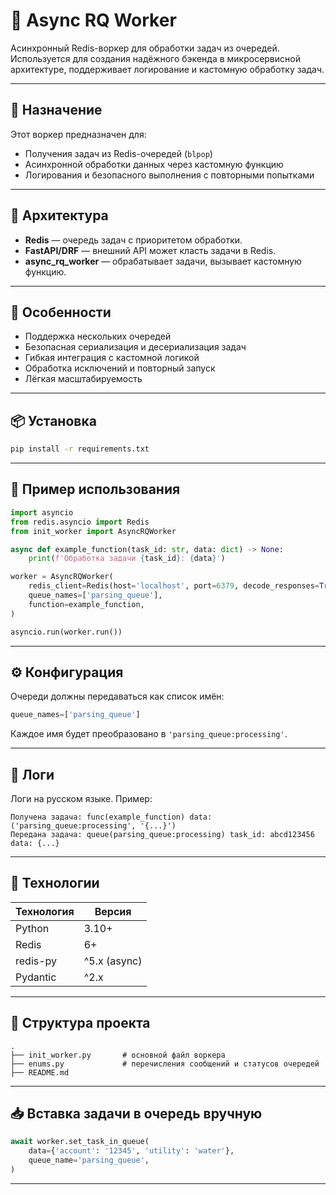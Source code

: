 # 🧠 Async RQ Worker

Асинхронный Redis-воркер для обработки задач из очередей.
Используется для создания надёжного бэкенда в микросервисной 
архитектуре, поддерживает логирование и кастомную обработку задач.

---

## 🚀 Назначение

Этот воркер предназначен для:

- Получения задач из Redis-очередей (`blpop`)
- Асинхронной обработки данных через кастомную функцию
- Логирования и безопасного выполнения с повторными попытками

---

## 🧱 Архитектура

- **Redis** — очередь задач с приоритетом обработки.
- **FastAPI/DRF** — внешний API может класть задачи в Redis.
- **async_rq_worker** — обрабатывает задачи, вызывает кастомную функцию.
---
## 📌 Особенности

- Поддержка нескольких очередей
- Безопасная сериализация и десериализация задач
- Гибкая интеграция с кастомной логикой
- Обработка исключений и повторный запуск
- Лёгкая масштабируемость
---

## 📦 Установка

```bash
pip install -r requirements.txt
```

---

## 🧪 Пример использования

```python
import asyncio
from redis.asyncio import Redis
from init_worker import AsyncRQWorker

async def example_function(task_id: str, data: dict) -> None:
    print(f'Обработка задачи {task_id}: {data}')

worker = AsyncRQWorker(
    redis_client=Redis(host='localhost', port=6379, decode_responses=True),
    queue_names=['parsing_queue'],
    function=example_function,
)

asyncio.run(worker.run())
```

---

## ⚙️ Конфигурация

Очереди должны передаваться как список имён:

```python
queue_names=['parsing_queue']
```

Каждое имя будет преобразовано в `'parsing_queue:processing'`.

---

## 🧾 Логи

Логи на русском языке. Пример:

```
Получена задача: func(example_function) data: ('parsing_queue:processing', '{...}')
Передана задача: queue(parsing_queue:processing) task_id: abcd123456 data: {...}
```

---

## 🔧 Технологии

| Технология      | Версия         |
|-----------------|----------------|
| Python          | 3.10+          |
| Redis           | 6+             |
| redis-py        | ^5.x (async)   |
| Pydantic        | ^2.x           |

---

## 📂 Структура проекта

```
.
├── init_worker.py       # основной файл воркера
├── enums.py             # перечисления сообщений и статусов очередей
├── README.md
```

---

## 📥 Вставка задачи в очередь вручную

```python
await worker.set_task_in_queue(
    data={'account': '12345', 'utility': 'water'},
    queue_name='parsing_queue',
)
```

---